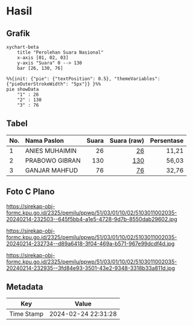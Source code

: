 # Hasil

## Grafik

```mermaid
xychart-beta
    title "Perolehan Suara Nasional"
    x-axis [01, 02, 03]
    y-axis "Suara" 0 --> 130
    bar [26, 130, 76]
```

```mermaid
%%{init: {"pie": {"textPosition": 0.5}, "themeVariables": {"pieOuterStrokeWidth": "5px"}} }%%
pie showData
    "1" : 26
    "2" : 130
    "3" : 76
```

## Tabel

| No. | Nama Paslon    | Suara | Suara (raw) | Persentase |
|:--- |:-------------- | -----:| -----------:| ----------:|
| 1   | ANIES MUHAIMIN | 26    | [26][p-1]   | 11,21      |
| 2   | PRABOWO GIBRAN | 130   | [130][p-2]  | 56,03      |
| 3   | GANJAR MAHFUD  | 76    | [76][p-3]   | 32,76      |


[p-1]: https://github.com/gigit-pemilu/pemilu-2024/blob/main/pilpres/hitung-suara/sub/51-bali/sub/03-badung/sub/01-kuta/sub/1002-kuta/sub/035-tps/sub/paslon-1.txt
[p-2]: https://github.com/gigit-pemilu/pemilu-2024/blob/main/pilpres/hitung-suara/sub/51-bali/sub/03-badung/sub/01-kuta/sub/1002-kuta/sub/035-tps/sub/paslon-2.txt
[p-3]: https://github.com/gigit-pemilu/pemilu-2024/blob/main/pilpres/hitung-suara/sub/51-bali/sub/03-badung/sub/01-kuta/sub/1002-kuta/sub/035-tps/sub/paslon-3.txt

## Foto C Plano

https://sirekap-obj-formc.kpu.go.id/2325/pemilu/ppwp/51/03/01/10/02/5103011002035-20240214-232503--645f5bb4-a1e5-4728-9d7b-8550dab29602.jpg

https://sirekap-obj-formc.kpu.go.id/2325/pemilu/ppwp/51/03/01/10/02/5103011002035-20240214-232734--d89a6418-3f04-469a-b571-967e99dcdf4d.jpg

https://sirekap-obj-formc.kpu.go.id/2325/pemilu/ppwp/51/03/01/10/02/5103011002035-20240214-232935--3fd84e93-3501-43e2-9348-3318b33a811d.jpg


## Metadata

| Key        | Value               |
| ---------- | ------------------- |
| Time Stamp | 2024-02-24 22:31:28 |



